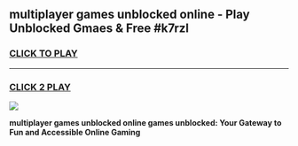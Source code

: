 
## multiplayer games unblocked online - Play Unblocked Gmaes & Free #k7rzl
<h3>
<a href="https://news.freeplayer.one?title=multiplayer_games_unblocked_online&ref=24F">CLICK TO PLAY</a></h3>
<hr>

<h3>
<a href="https://news.freeplayer.one?title=multiplayer_games_unblocked_online&ref=24F">CLICK 2 PLAY</a>
  
</h3>

<a href="https://news.freeplayer.one?title=multiplayer_games_unblocked_online&ref=24F/"><img src="https://clearcache.store/games.png"></a>


**multiplayer games unblocked online games unblocked: Your Gateway to Fun and Accessible Online Gaming**
